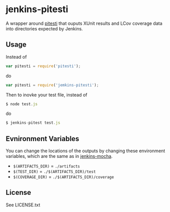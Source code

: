 # jenkins-pitesti

A wrapper around [pitesti](https://www.npmjs.com/package/pitesti) that ouputs XUnit results and LCov coverage data
into directories expected by Jenkins.

## Usage

Instead of

```js
var pitesti = require('pitesti');
```

do

```js
var pitesti = require('jemkins-pitesti');
```

Then to inovke your test file, instead of

```js
$ node test.js
```

do

```js
$ jenkins-pitest test.js
```

## Evnironment Variables

You can change the locations of the outputs by changing these environment
variables, which are the same as in [jenkins-mocha](https://www.npmjs.com/package/jenkins-mocha).

* `$(ARTIFACTS_DIR)` = `./artifacts`
* `$(TEST_DIR)` = `./$(ARTIFACTS_DIR)/test`
* `$(COVERAGE_DIR)` = `./$(ARTIFACTS_DIR)/coverage`

## License

See LICENSE.txt
